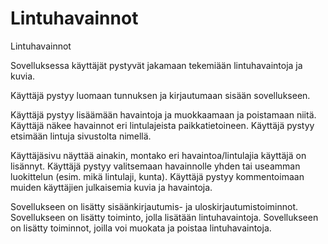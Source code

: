 # Lintuhavainnot


Lintuhavainnot

Sovelluksessa käyttäjät pystyvät jakamaan tekemiään lintuhavaintoja ja kuvia. 

Käyttäjä pystyy luomaan tunnuksen ja kirjautumaan sisään sovellukseen.

Käyttäjä pystyy lisäämään havaintoja ja muokkaamaan ja poistamaan niitä.
Käyttäjä näkee havainnot eri lintulajeista paikkatietoineen.
Käyttäjä pystyy etsimään lintuja sivustolta nimellä.

Käyttäjäsivu näyttää ainakin, montako eri havaintoa/lintulajia käyttäjä on lisännyt.
Käyttäjä pystyy valitsemaan havainnolle yhden tai useamman luokittelun (esim. mikä lintulaji, kunta).
Käyttäjä pystyy kommentoimaan muiden käyttäjien julkaisemia kuvia ja havaintoja.

Sovellukseen on lisätty sisäänkirjautumis- ja uloskirjautumistoiminnot.
Sovellukseen on lisätty toiminto, jolla lisätään lintuhavaintoja.
Sovellukseen on lisätty toiminnot, joilla voi muokata ja poistaa lintuhavaintoja.

